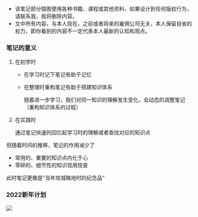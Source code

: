 + 该笔记部分插图使用各种书籍、课程或其他资料，如果设计到任何版权行为，请联系我，我将删除内容。
+ 文中所有内容，与本人现在，之前或者将来的雇佣公司无关，本人保留自省的权力，即你看到的内容不一定代表本人最新的认知和观点。

### 笔记的意义

1. 在初学时

   + 在学习时记下笔记有助于记忆

   + 在整理时重构笔记有助于搭建知识体系

     随着进一步学习，我们对同一知识的理解发生变化，会动态的调整笔记（重构知识体系的过程）

2. 在实践时

   通过笔记快速的回忆起学习时的理解或者查找对应的知识点

但随着时间的推移，笔记的作用减少了

+ 常用的、重要的知识点内化于心
+ 零碎的、细节性的知识现用现查

此时笔记更像是”当年攻城略地时的纪念品“

### 2022新年计划

<img src="https://cdn.jsdelivr.net/gh/zweix123/CS-notes-img@master/word of cs.png"/>
